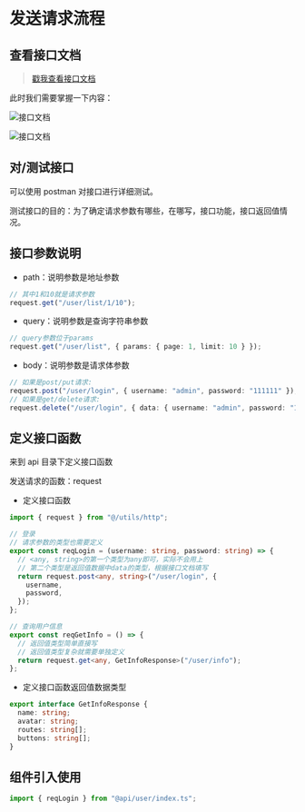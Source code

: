 # 发送请求流程

## 查看接口文档

> [戳我查看接口文档](/intro/3.html)

此时我们需要掌握一下内容：

![接口文档](/imgs/project/1.png)

![接口文档](/imgs/project/2.png)

## 对/测试接口

可以使用 postman 对接口进行详细测试。

测试接口的目的：为了确定请求参数有哪些，在哪写，接口功能，接口返回值情况。

## 接口参数说明

- path：说明参数是地址参数

```ts
// 其中1和10就是请求参数
request.get("/user/list/1/10");
```

- query：说明参数是查询字符串参数

```ts
// query参数位于params
request.get("/user/list", { params: { page: 1, limit: 10 } });
```

- body：说明参数是请求体参数

```ts
// 如果是post/put请求:
request.post("/user/login", { username: "admin", password: "111111" });
// 如果是get/delete请求:
request.delete("/user/login", { data: { username: "admin", password: "111111" } });
```

## 定义接口函数

来到 api 目录下定义接口函数

发送请求的函数：request

- 定义接口函数

```ts
import { request } from "@/utils/http";

// 登录
// 请求参数的类型也需要定义
export const reqLogin = (username: string, password: string) => {
  // <any, string>的第一个类型为any即可，实际不会用上
  // 第二个类型是返回值数据中data的类型，根据接口文档填写
  return request.post<any, string>("/user/login", {
    username,
    password,
  });
};

// 查询用户信息
export const reqGetInfo = () => {
  // 返回值类型简单直接写
  // 返回值类型复杂就需要单独定义
  return request.get<any, GetInfoResponse>("/user/info");
};
```

- 定义接口函数返回值数据类型

```ts
export interface GetInfoResponse {
  name: string;
  avatar: string;
  routes: string[];
  buttons: string[];
}
```

## 组件引入使用

```ts
import { reqLogin } from "@api/user/index.ts";
```
